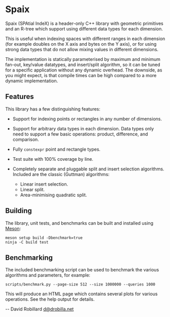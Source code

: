 <!-- Copyright 2020-2022 David Robillard <d@drobilla.net> -->
<!-- SPDX-License-Identifier: 0BSD or GPL-3.0-only -->

Spaix
=====

Spaix (SPAtial IndeX) is a header-only C++ library with geometric primitives
and an R-tree which support using different data types for each dimension.

This is useful when indexing spaces with different ranges in each dimension
(for example doubles on the X axis and bytes on the Y axis), or for using
strong data types that do not allow mixing values in different dimensions.

The implementation is statically parameterised by maximum and minimum fan-out,
key/value datatypes, and insert/split algorithm, so it can be tuned for a
specific application without any dynamic overhead.  The downside, as you might
expect, is that compile times can be high compared to a more dynamic
implementation.

Features
--------

This library has a few distinguishing features:

 * Support for indexing points or rectangles in any number of dimensions.

 * Support for arbitrary data types in each dimension.  Data types only need to
   support a few basic operations: product, difference, and comparison.

 * Fully `constexpr` point and rectangle types.

 * Test suite with 100% coverage by line.

 * Completely separate and pluggable split and insert selection algorithms.
   Included are the classic (Guttman) algorithms:

   * Linear insert selection.
   * Linear split.
   * Area-minimising quadratic split.

Building
--------

The library, unit tests, and benchmarks can be built and installed using
[Meson](http://mesonbuild.com/):

    meson setup build -Dbenchmark=true
    ninja -C build test

Benchmarking
------------

The included benchmarking script can be used to benchmark the various
algorithms and parameters, for example:

    scripts/benchmark.py --page-size 512 --size 1000000 --queries 1000

This will produce an HTML page which contains several plots for various
operations.  See the help output for details.

 -- David Robillard <d@drobilla.net>

